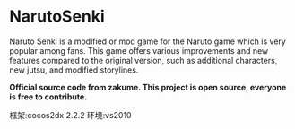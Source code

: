 # NarutoSenki
Naruto Senki is a modified or mod game for the Naruto game which is very popular among fans. This game offers various improvements and new features compared to the original version, such as additional characters, new jutsu, and modified storylines.

<b>Official source code from zakume. This project is open source, everyone is free to contribute.</b>

框架:cocos2dx 2.2.2
环境:vs2010
